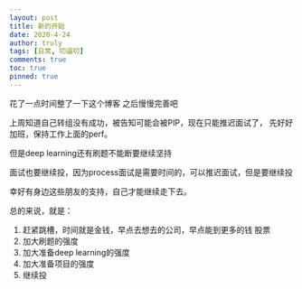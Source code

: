 ```yaml
---
layout: post
title: 新的开始
date: 2020-4-24
author: truly
tags: [日常, 叨逼叨]
comments: true
toc: true
pinned: true
---
```

花了一点时间整了一下这个博客
之后慢慢完善吧

上周知道自己转组没有成功，被告知可能会被PIP，现在只能推迟面试了，
先好好加班，保持工作上面的perf。

但是deep learning还有刷题不能断要继续坚持

面试也要继续投，因为process面试是需要时间的，可以推迟面试，但是要继续投

幸好有身边这些朋友的支持，自己才能继续走下去。

总的来说，就是：
1. 赶紧跳槽，时间就是金钱，早点去想去的公司，早点能到更多的钱 股票
2. 加大刷题的强度
3. 加大准备deep learning的强度
4. 加大准备项目的强度
3. 继续投